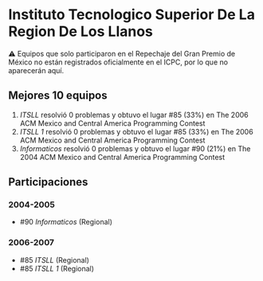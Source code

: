 # Instituto Tecnologico Superior De La Region De Los Llanos

:warning: Equipos que solo participaron en el Repechaje del Gran Premio de México no están registrados oficialmente en el ICPC, por lo que no aparecerán aquí.

## Mejores 10 equipos

1. _ITSLL_ resolvió 0 problemas y obtuvo el lugar #85 (33%) en The 2006 ACM Mexico and Central America Programming Contest
1. _ITSLL 1_ resolvió 0 problemas y obtuvo el lugar #85 (33%) en The 2006 ACM Mexico and Central America Programming Contest
1. _Informaticos_ resolvió 0 problemas y obtuvo el lugar #90 (21%) en The 2004 ACM Mexico and Central America Programming Contest

## Participaciones

### 2004-2005

- #90 _Informaticos_ (Regional)

### 2006-2007

- #85 _ITSLL_ (Regional)
- #85 _ITSLL 1_ (Regional)



